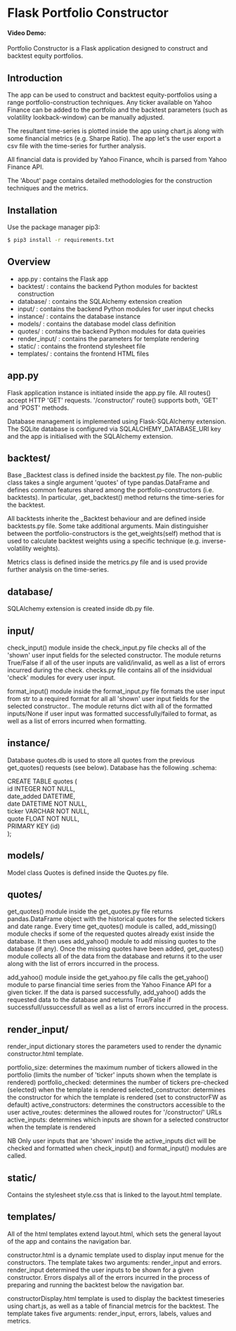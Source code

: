 # Flask Portfolio Constructor 
#### Video Demo:  <URL HERE>

Portfolio Constructor is a Flask application designed to construct and backtest equity portfolios.

## Introduction 

The app can be used to construct and backtest equity-portfolios using a range portfolio-construction techniques. Any ticker available on Yahoo Finance can be added to the portfolio and the backtest parameters (such as volatility lookback-window) can be manually adjusted. 

The resultant time-series is plotted inside the app using chart.js along with some financial metrics (e.g. Sharpe Ratio). The app let's the user export a csv file with the time-series for further analysis. 

All financial data is provided by Yahoo Finance, whcih is parsed from Yahoo Finance API.

The 'About' page contains detailed methodologies for the construction techniques and the metrics.

## Installation

Use the package manager pip3:

```bash
$ pip3 install -r requirements.txt
```

## Overview 

* app.py : contains the Flask app
* backtest/ : contains the backend Python modules for backtest construction
* database/ : contains the SQLAlchemy extension creation
* input/ : contains the backend Python modules for user input checks
* instance/ : contains the database instance 
* models/ : contains the database model class definition 
* quotes/ : contains the backend Python modules for data queiries 
* render_input/ : contains the parameters for template rendering
* static/ : contains the frontend stylesheet file
* templates/ : contains the frontend HTML files

## app.py 

Flask application instance is initiated inside the app.py file. All routes() accept HTTP 'GET' requests. '/constructor/' route() supports both, 'GET' and 'POST' methods. 

Database management is implemented using Flask-SQLAlchemy extension. The SQLite database is configured via SQLALCHEMY_DATABASE_URI key and the app is initialised with the SQLAlchemy extension. 

## backtest/

Base _Backtest class is defined inside the backtest.py file. The non-public class takes a single argument 'quotes' of type pandas.DataFrame and defines common features shared among the portfolio-constructors (i.e. backtests). In particular, .get_backtest() method returns the time-series for the backtest. 

All backtests inherite the _Backtest behaviour and are defined inside backtests.py file. Some take additional arguments. Main distinguisher between the portfolio-constructors is the get_weights(self) method that is used to calculate backtest weights using a specific technique (e.g. inverse-volatility weights).

Metrics class is defined inside the metrics.py file and is used provide further analysis on the time-series.

## database/

SQLAlchemy extension is created inside db.py file.

## input/

check_input() module inside the check_input.py file checks all of the 'shown' user input fields for the selected constructor. The module returns True/False if all of the user inputs are valid/invalid, as well as a list of errors incurred during the check. checks.py file contains all of the insidvidual 'check' modules for every user input. 

format_input() module inside the format_input.py file formats the user input from str to a required format for all all 'shown' user input fields for the selected constructor.. The module returns dict with all of the formatted inputs/None if user input was formatted successfully/failed to format, as well as a list of errors incurred when formatting.

## instance/

Database quotes.db is used to store all quotes from the previous get_quotes() requests (see below). Database has the following .schema:

CREATE TABLE quotes (  
        id INTEGER NOT NULL,  
        date_added DATETIME,  
        date DATETIME NOT NULL,  
        ticker VARCHAR NOT NULL,  
        quote FLOAT NOT NULL,  
        PRIMARY KEY (id)  
);

## models/

Model class Quotes is defined inside the Quotes.py file.

## quotes/

get_quotes() module inside the get_quotes.py file returns pandas.DataFrame object with the historical quotes for the selected tickers and date range. Every time get_quotes() module is called, add_missing() module checks if some of the requested quotes already exist inside the database. It then uses add_yahoo() module to add missing quotes to the database (if any). Once the missing quotes have been added, get_quotes() module collects all of the data from the database and returns it to the user along with the list of errors inccurred in the process. 

add_yahoo() module inside the get_yahoo.py file calls the get_yahoo() module to parse financial time series from the Yahoo Finance API for a given ticker. If the data is parsed successfully, add_yahoo() adds the requested data to the database and returns True/False if successfull/ussuccessfull as well as a list of errors inccurred in the process.

## render_input/

render_input dictionary stores the parameters used to render the dynamic constructor.html template. 

portfolio_size: determines the maximum number of tickers allowed in the portfolio (limits the number of 'ticker' inputs shown when the template is rendered)
portfolio_checked: determines the number of tickers pre-checked (selected) when the template is rendered
selected_constructor: determines the constructor for which the template is rendered (set to constructorFW as default)
active_constructors: determines the constructors accessible to the user 
active_routes: determines the allowed routes for '/constructor/<route>' URLs
active_inputs: determines which inputs are shown for a selected constructor when the template is rendered

NB Only user inputs that are 'shown' inside the active_inputs dict will be checked and formatted when check_input() and format_input() modules are called.

## static/

Contains the stylesheet style.css that is linked to the layout.html template.

## templates/ 

All of the html templates extend layout.html, which sets the general layout of the app and contains the navigation bar. 

constructor.html is a dynamic template used to display input menue for the constructors. The template takes two arguments: render_input and errors. render_input determined the user inputs to be shown for a given constructor. Errors dispalys all of the errors incurred in the process of preparing and running the backtest below the navigation bar. 

constructorDisplay.html template is used to display the backtest timeseries using chart.js, as well as a table of financial metrcis for the backtest. The template takes five arguments: render_input, errors, labels, values and metrics. 